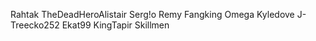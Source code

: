 Rahtak
TheDeadHeroAlistair
Serg!o
Remy
Fangking Omega
Kyledove
J-Treecko252
Ekat99
KingTapir
Skillmen